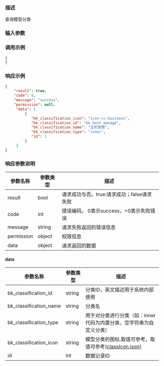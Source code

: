 ### 描述

查询模型分类

### 输入参数

### 调用示例

```json
{
}
```

### 响应示例

```json
{
    "result": true,
    "code": 0,
    "message": "success",
    "permission": null,
     "data": [
         {
            "bk_classification_icon": "icon-cc-business",
            "bk_classification_id": "bk_host_manage",
            "bk_classification_name": "主机管理",
            "bk_classification_type": "inner",
            "id": 1
         }
     ]
}
```

### 响应参数说明

| 参数名称       | 参数类型   | 描述                         |
|------------|--------|----------------------------|
| result     | bool   | 请求成功与否。true:请求成功；false请求失败 |
| code       | int    | 错误编码。 0表示success，>0表示失败错误  |
| message    | string | 请求失败返回的错误信息                |
| permission | object | 权限信息                       |
| data       | object | 请求返回的数据                    |

#### data

| 参数名称                   | 参数类型   | 描述                                                                    |
|------------------------|--------|-----------------------------------------------------------------------|
| bk_classification_id   | string | 分类ID，英文描述用于系统内部使用                                                     |
| bk_classification_name | string | 分类名                                                                   |
| bk_classification_type | string | 用于对分类进行分类（如：inner代码为内置分类，空字符串为自定义分类）                                  |
| bk_classification_icon | string | 模型分类的图标,取值可参考，取值可参考[(classIcon.json)](resource_define/classIcon.json) |
| id                     | int    | 数据记录ID                                                                |
